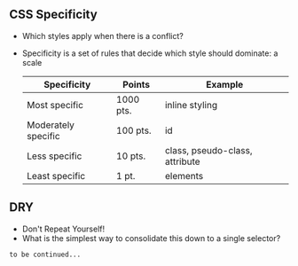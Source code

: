 ## CSS Specificity
- Which styles apply when there is a conflict?
- Specificity is a set of rules that decide which style should dominate: a scale
    
    Specificity | Points | Example
    ----------- | ------ | -------
    Most specific | 1000 pts. | inline styling
    Moderately specific | 100 pts. | id
    Less specific | 10 pts. | class, pseudo-class, attribute
    Least specific | 1 pt. | elements

## DRY
- Don't Repeat Yourself!
- What is the simplest way to consolidate this down to a single selector?

`to be continued...`